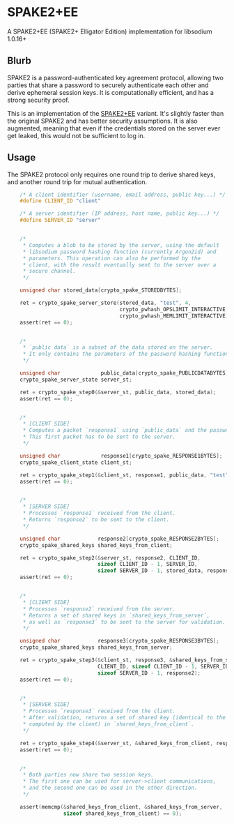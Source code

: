 # SPAKE2+EE

A SPAKE2+EE (SPAKE2+ Elligator Edition) implementation for libsodium 1.0.16+

## Blurb

SPAKE2 is a password-authenticated key agreement protocol, allowing two parties
that share a password to securely authenticate each other and derive ephemeral
session keys. It is computationally efficient, and has a strong security proof.

This is an implementation of the
[SPAKE2+EE](https://moderncrypto.org/mail-archive/curves/2015/000424.html)
variant. It's slightly faster than the original SPAKE2 and has better security
assumptions. It is also augmented, meaning that even if the credentials stored
on the server ever get leaked, this would not be sufficient to log in.

## Usage

The SPAKE2 protocol only requires one round trip to derive shared keys, and
another round trip for mutual authentication.

```c
    /* A client identifier (username, email address, public key...) */
    #define CLIENT_ID "client"

    /* A server identifier (IP address, host name, public key...) */
    #define SERVER_ID "server"


    /*
     * Computes a blob to be stored by the server, using the default
     * libsodium password hashing function (currently Argon2id) and
     * parameters. This operation can also be performed by the
     * client, with the result eventually sent to the server over a
     * secure channel.
     */

    unsigned char stored_data[crypto_spake_STOREDBYTES];

    ret = crypto_spake_server_store(stored_data, "test", 4,
                                    crypto_pwhash_OPSLIMIT_INTERACTIVE,
                                    crypto_pwhash_MEMLIMIT_INTERACTIVE);
    assert(ret == 0);


    /*
     * `public data` is a subset of the data stored on the server.
     * It only contains the parameters of the password hashing function.
     */

    unsigned char             public_data[crypto_spake_PUBLICDATABYTES];
    crypto_spake_server_state server_st;

    ret = crypto_spake_step0(&server_st, public_data, stored_data);
    assert(ret == 0);


    /*
     * [CLIENT SIDE]
     * Computes a packet `response1` using `public_data` and the password.
     * This first packet has to be sent to the server.
     */

    unsigned char             response1[crypto_spake_RESPONSE1BYTES];
    crypto_spake_client_state client_st;

    ret = crypto_spake_step1(&client_st, response1, public_data, "test", 4);
    assert(ret == 0);


    /*
     * [SERVER SIDE]
     * Processes `response1` received from the client.
     * Returns `response2` to be sent to the client.
     */

    unsigned char            response2[crypto_spake_RESPONSE2BYTES];
    crypto_spake_shared_keys shared_keys_from_client;

    ret = crypto_spake_step2(&server_st, response2, CLIENT_ID,
                             sizeof CLIENT_ID - 1, SERVER_ID,
                             sizeof SERVER_ID - 1, stored_data, response1);
    assert(ret == 0);


    /*
     * [CLIENT SIDE]
     * Processes `response2` received from the server.
     * Returns a set of shared keys in `shared_keys_from_server`,
     * as well as `response3` to be sent to the server for validation.
     */

    unsigned char            response3[crypto_spake_RESPONSE3BYTES];
    crypto_spake_shared_keys shared_keys_from_server;

    ret = crypto_spake_step3(&client_st, response3, &shared_keys_from_server,
                             CLIENT_ID, sizeof CLIENT_ID - 1, SERVER_ID,
                             sizeof SERVER_ID - 1, response2);
    assert(ret == 0);


    /*
     * [SERVER SIDE]
     * Processes `response3` received from the client.
     * After validation, returns a set of shared key (identical to the one
     * computed by the client) in `shared_keys_from_client`.
     */

    ret = crypto_spake_step4(&server_st, &shared_keys_from_client, response3);
    assert(ret == 0);


    /*
     * Both parties now share two session keys.
     * The first one can be used for server->client communications,
     * and the second one can be used in the other direction.
     */

    assert(memcmp(&shared_keys_from_client, &shared_keys_from_server,
                  sizeof shared_keys_from_client) == 0);
```
